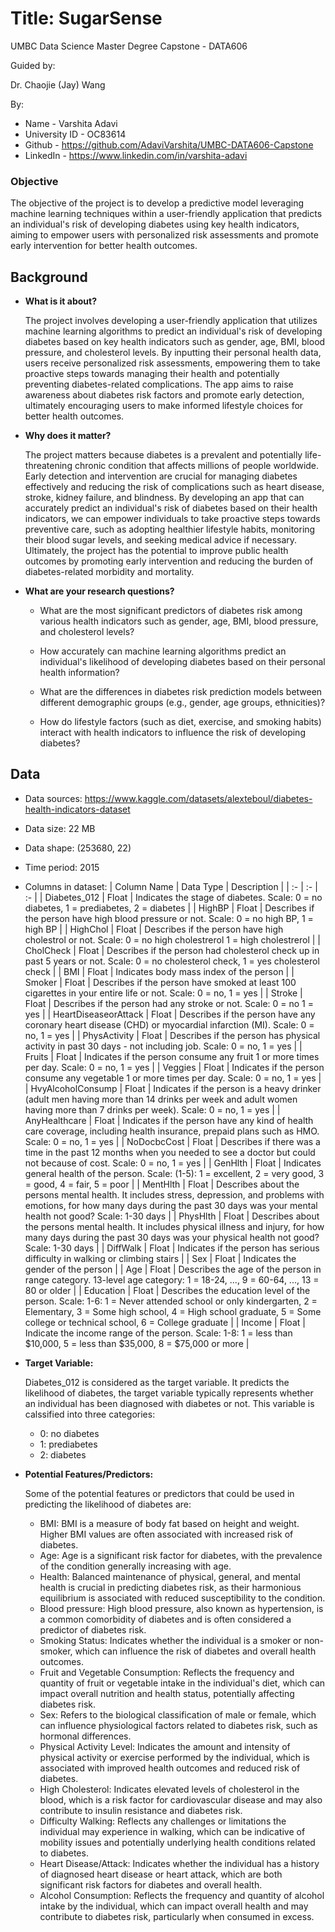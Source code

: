 # Title: SugarSense

UMBC Data Science Master Degree Capstone - DATA606

Guided by:

Dr. Chaojie (Jay) Wang

By:
  - Name - Varshita Adavi
  - University ID - OC83614
  - Github - https://github.com/AdaviVarshita/UMBC-DATA606-Capstone
  - LinkedIn - https://www.linkedin.com/in/varshita-adavi


### Objective
The objective of the project is to develop a predictive model leveraging machine learning techniques within a user-friendly application that predicts an individual's risk of developing diabetes using key health indicators, aiming to empower users with personalized risk assessments and promote early intervention for better health outcomes.

## Background

- **What is it about?**

  The project involves developing a user-friendly application that utilizes machine learning algorithms to predict an individual's risk of developing diabetes based on key health indicators such as gender, age, BMI, blood pressure, and cholesterol levels. By inputting their personal health data, users receive personalized risk assessments, empowering them to take proactive steps towards managing their health and potentially preventing diabetes-related complications. The app aims to raise awareness about diabetes risk factors and promote early detection, ultimately encouraging users to make informed lifestyle choices for better health outcomes.

- **Why does it matter?**

  The project matters because diabetes is a prevalent and potentially life-threatening chronic condition that affects millions of people worldwide. Early detection and intervention are crucial for managing diabetes effectively and reducing the risk of complications such as heart disease, stroke, kidney failure, and blindness. By developing an app that can accurately predict an individual's risk of diabetes based on their health indicators, we can empower individuals to take proactive steps towards preventive care, such as adopting healthier lifestyle habits, monitoring their blood sugar levels, and seeking medical advice if necessary. Ultimately, the project has the potential to improve public health outcomes by promoting early intervention and reducing the burden of diabetes-related morbidity and mortality.

- **What are your research questions?**
  
  - What are the most significant predictors of diabetes risk among various health indicators such as gender, age, BMI, blood pressure, and cholesterol levels?

  - How accurately can machine learning algorithms predict an individual's likelihood of developing diabetes based on their personal health information?

  - What are the differences in diabetes risk prediction models between different demographic groups (e.g., gender, age groups, ethnicities)?

  - How do lifestyle factors (such as diet, exercise, and smoking habits) interact with health indicators to influence the risk of developing diabetes?


## Data 

- Data sources: https://www.kaggle.com/datasets/alexteboul/diabetes-health-indicators-dataset
- Data size: 22 MB
- Data shape: (253680, 22)
- Time period: 2015
- Columns in dataset:
    | Column Name | Data Type | Description |
    | :- | :- | :- |
    | Diabetes_012 | Float | Indicates the stage of diabetes. Scale: 0 = no diabetes, 1 = prediabetes, 2 = diabetes |
    | HighBP | Float | Describes if the person have high blood pressure or not. Scale: 0 = no high BP, 1 = high BP |
    | HighChol | Float | Describes if the person have high cholestrol or not. Scale: 0 = no high cholestrerol 1 = high cholestrerol |
    | CholCheck | Float | Describes if the person had cholesterol check up in past 5 years or not. Scale: 0 = no cholesterol check, 1 = yes cholesterol check |
    | BMI | Float | Indicates body mass index of the person |
    | Smoker | Float | Describes if the person have smoked at least 100 cigarettes in your entire life or not. Scale: 0 = no, 1 = yes |
    | Stroke | Float | Describes if the person had any stroke or not. Scale: 0 = no 1 = yes |
    | HeartDiseaseorAttack | Float | Describes if the person have any coronary heart disease (CHD) or myocardial infarction (MI). Scale: 0 = no, 1 = yes |
    | PhysActivity | Float | Describes if the person has physical activity in past 30 days - not including job. Scale: 0 = no, 1 = yes |
    | Fruits | Float | Indicates if the person consume any fruit 1 or more times per day. Scale: 0 = no, 1 = yes |
    | Veggies | Float | Indicates if the person consume any vegetable 1 or more times per day. Scale: 0 = no, 1 = yes |
    | HvyAlcoholConsump | Float | Indicates if the person is a heavy drinker (adult men having more than 14 drinks per week and adult women having more than 7 drinks per week). Scale: 0 = no, 1 = yes |
    | AnyHealthcare | Float | Indicates if the person have any kind of health care coverage, including health insurance, prepaid plans such as HMO. Scale: 0 = no, 1 = yes |
    | NoDocbcCost | Float | Describes if there was a time in the past 12 months when you needed to see a doctor but could not because of cost. Scale: 0 = no, 1 = yes |
    | GenHlth | Float | Indicates general health of the person. Scale: (1-5): 1 = excellent, 2 = very good, 3 = good, 4 = fair, 5 = poor |
    | MentHlth | Float | Describes about the persons mental health. It includes stress, depression, and problems with emotions, for how many days during the past 30 days was your mental health not good? Scale: 1-30 days |
    | PhysHlth | Float | Describes about the persons mental health. It includes physical illness and injury, for how many days during the past 30 days was your physical health not good? Scale: 1-30 days |
    | DiffWalk | Float | Indicates if the person has serious difficulty in walking or climbing stairs |
    | Sex | Float | Indicates the gender of the person |
    | Age | Float | Describes the age of the person in range category. 13-level age category: 1 = 18-24, ..., 9 = 60-64, ..., 13 = 80 or older |
    | Education | Float | Describes the education level of the person. Scale: 1-6: 1 = Never attended school or only kindergarten, 2 = Elementary, 3 = Some high school, 4 = High school graduate, 5 = Some college or technical school, 6 = College graduate |
    | Income | Float | Indicate the income range of the person. Scale: 1-8: 1 = less than $10,000, 5 = less than $35,000, 8 = $75,000 or more |


- **Target Variable:**

  Diabetes_012 is considered as the target variable. It predicts the likelihood of diabetes, the target variable typically represents whether an individual has been diagnosed with diabetes or not. This variable is calssified into three categories:
    - 0: no diabetes
    - 1: prediabetes
    - 2: diabetes


- **Potential Features/Predictors:**

  Some of the potential features or predictors that could be used in predicting the likelihood of diabetes are:
    - BMI: BMI is a measure of body fat based on height and weight. Higher BMI values are often associated with increased risk of diabetes.
    - Age: Age is a significant risk factor for diabetes, with the prevalence of the condition generally increasing with age.
    - Health: Balanced maintenance of physical, general, and mental health is crucial in predicting diabetes risk, as their harmonious equilibrium is associated with reduced susceptibility to the condition.
    - Blood pressure: High blood pressure, also known as hypertension, is a common comorbidity of diabetes and is often considered a predictor of diabetes risk.
    - Smoking Status: Indicates whether the individual is a smoker or non-smoker, which can influence the risk of diabetes and overall health outcomes.
    - Fruit and Vegetable Consumption: Reflects the frequency and quantity of fruit or vegetable intake in the individual's diet, which can impact overall nutrition and health status, potentially affecting diabetes risk.
    - Sex: Refers to the biological classification of male or female, which can influence physiological factors related to diabetes risk, such as hormonal differences.
    - Physical Activity Level: Indicates the amount and intensity of physical activity or exercise performed by the individual, which is associated with improved health outcomes and reduced risk of diabetes.
    - High Cholesterol: Indicates elevated levels of cholesterol in the blood, which is a risk factor for cardiovascular disease and may also contribute to insulin resistance and diabetes risk.
    - Difficulty Walking: Reflects any challenges or limitations the individual may experience in walking, which can be indicative of mobility issues and potentially underlying health conditions related to diabetes.
    - Heart Disease/Attack: Indicates whether the individual has a history of diagnosed heart disease or heart attack, which are both significant risk factors for diabetes and overall health.
    - Alcohol Consumption: Reflects the frequency and quantity of alcohol intake by the individual, which can impact overall health and may contribute to diabetes risk, particularly when consumed in excess.
